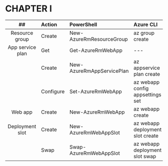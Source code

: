 # CHAPTER I

|            ##            | Action        | PowerShell                       | Azure CLI                        |
|:------------------------:|:--------------|:---------------------------------|:---------------------------------|
|      Resource group      | Create        | New-AzureRmResourceGroup         | az group create                  |
|     App service plan     | Get           | Get-AzureRmWebApp                | ---                              |
|                          | Create        | New-AzureRmAppServicePlan        | az appservice plan create        |
|                          | Configure     | Set-AzureRmWebApp                | az webapp config appsettings set |
|         Web app          | Create        | New-AzureRmWebApp                | az webapp create                 |
|       Deployment slot    | Create        | New-AzureRmWebAppSlot            | az webapp deployment slot create |
|                          | Swap          | Swap-AzureRmWebAppSlot           | az webapp deployment slot swap   |
